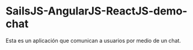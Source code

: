 # SailsJS-AngularJS-ReactJS-demo-chat
Esta es un aplicación que comunican a usuarios por medio de un chat.

